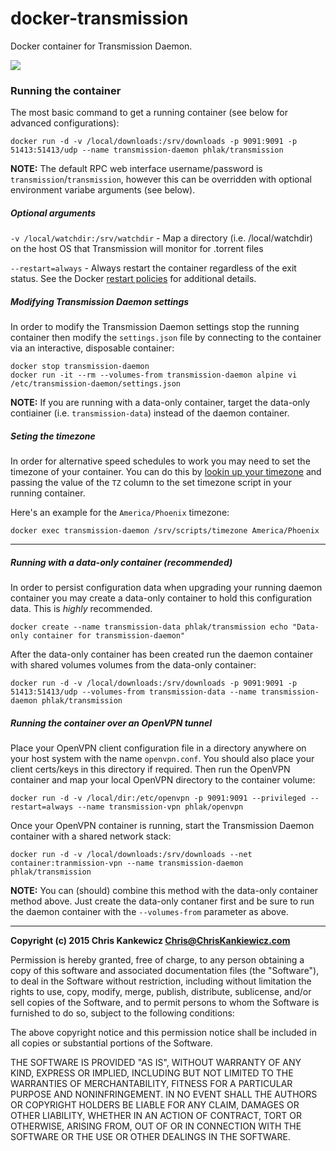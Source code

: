 docker-transmission
===================

Docker container for Transmission Daemon.

[![](https://badge.imagelayers.io/phlak/transmission:latest.svg)](https://imagelayers.io/?images=phlak/transmission:latest 'Get your own badge on imagelayers.io')


### Running the container

The most basic command to get a running container (see below for advanced configurations):

    docker run -d -v /local/downloads:/srv/downloads -p 9091:9091 -p 51413:51413/udp --name transmission-daemon phlak/transmission

**NOTE:** The default RPC web interface username/password is `transmission`/`transmission`, however
this can be overridden with optional environment variabe arguments (see below).


##### Optional arguments

`-v /local/watchdir:/srv/watchdir` - Map a directory (i.e. /local/watchdir) on the host OS that
                                     Transmission will monitor for .torrent files

`--restart=always` - Always restart the container regardless of the exit status. See the Docker
                     [restart policies](https://goo.gl/OI87rA) for additional details.


##### Modifying Transmission Daemon settings

In order to modify the Transmission Daemon settings stop the running container then modify the
`settings.json` file by connecting to the container via an interactive, disposable container:

    docker stop transmission-daemon
    docker run -it --rm --volumes-from transmission-daemon alpine vi /etc/transmission-daemon/settings.json

**NOTE:** If you are running with a data-only container, target the data-only contiainer (i.e.
`transmission-data`) instead of the daemon container.


##### Seting the timezone

In order for alternative speed schedules to work you may need to set the timezone of your container.
You can do this by [lookin up your timezone](https://goo.gl/uy1J6q) and passing the value of the
`TZ` column to the set timezone script in your running container.

Here's an example for the `America/Phoenix` timezone:

    docker exec transmission-daemon /srv/scripts/timezone America/Phoenix


-----

##### Running with a data-only container (recommended)

In order to persist configuration data when upgrading your running daemon container you may create a
data-only container to hold this configuration data. This is _highly_ recommended.

    docker create --name transmission-data phlak/transmission echo "Data-only container for transmission-daemon"

After the data-only container has been created run the daemon container with shared volumes volumes
from the data-only container:

    docker run -d -v /local/downloads:/srv/downloads -p 9091:9091 -p 51413:51413/udp --volumes-from transmission-data --name transmission-daemon phlak/transmission


##### Running the container over an OpenVPN tunnel

Place your OpenVPN client configuration file in a directory anywhere on your host system with the
name `openvpn.conf`. You should also place your client certs/keys in this directory if required.
Then run the OpenVPN container and map your local OpenVPN directory to the container volume:

    docker run -d -v /local/dir:/etc/openvpn -p 9091:9091 --privileged --restart=always --name transmission-vpn phlak/openvpn

Once your OpenVPN container is running, start the Transmission Daemon container with a shared
network stack:

    docker run -d -v /local/downloads:/srv/downloads --net container:tranmission-vpn --name transmission-daemon phlak/transmission

**NOTE:** You can (should) combine this method with the data-only container method above. Just
create the data-only contaner first and be sure to run the daemon container with the
`--volumes-from` parameter as above.


-----

**Copyright (c) 2015 Chris Kankewicz <Chris@ChrisKankiewicz.com>**

Permission is hereby granted, free of charge, to any person obtaining a copy
of this software and associated documentation files (the "Software"), to deal
in the Software without restriction, including without limitation the rights
to use, copy, modify, merge, publish, distribute, sublicense, and/or sell
copies of the Software, and to permit persons to whom the Software is
furnished to do so, subject to the following conditions:

The above copyright notice and this permission notice shall be included in
all copies or substantial portions of the Software.

THE SOFTWARE IS PROVIDED "AS IS", WITHOUT WARRANTY OF ANY KIND, EXPRESS OR
IMPLIED, INCLUDING BUT NOT LIMITED TO THE WARRANTIES OF MERCHANTABILITY,
FITNESS FOR A PARTICULAR PURPOSE AND NONINFRINGEMENT. IN NO EVENT SHALL THE
AUTHORS OR COPYRIGHT HOLDERS BE LIABLE FOR ANY CLAIM, DAMAGES OR OTHER
LIABILITY, WHETHER IN AN ACTION OF CONTRACT, TORT OR OTHERWISE, ARISING FROM,
OUT OF OR IN CONNECTION WITH THE SOFTWARE OR THE USE OR OTHER DEALINGS IN
THE SOFTWARE.

